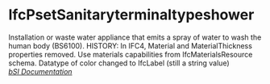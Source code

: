 IfcPsetSanitaryterminaltypeshower
=================================
Installation or waste water appliance that emits a spray of water to wash the
human body (BS6100). HISTORY: In IFC4, Material and MaterialThickness
properties removed. Use materials capabilities from IfcMaterialsResource
schema. Datatype of color changed to IfcLabel (still a string value)  
[ _bSI
Documentation_](https://standards.buildingsmart.org/IFC/DEV/IFC4_2/FINAL/HTML/schema/ifcplumbingfireprotectiondomain/pset/pset_sanitaryterminaltypeshower.htm)


